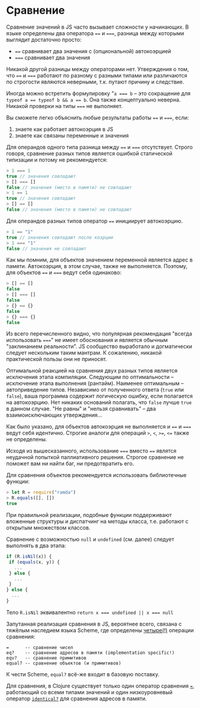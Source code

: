# Сравнение

Сравнение значений в JS часто вызывает сложности у начинающих.
В языке определены два оператора `==` и `===`, разница между которыми
выглядит достаточно просто:

* `==` сравнивает два значения c (опциональной) автокоэрцией
* `===` сравнивает два значения

Никакой другой разницы между операторами нет. Утверждения о том,
что `==` и `===` работают по разному с разными типами или различаются
по строгости являются неверными, т.к. путают причину и следствие.

Иногда можно встретить формулировку "`a === b` – это сокращение для `typeof a == typeof b && a == b`.
Она также концептуально неверна. Никакой проверки на типы `===` не выполняет.

Вы сможете легко объяснить любые результаты работы `==` и `===`, если:

1. знаете как работает автокоэрция в JS
2. знаете как связаны переменные и значения

Для операндов одного типа разница между `==` и `===` отсутствует.
Строго говоря, сравнение разных типов является ошибкой статической типизации
и потому не рекомендуется:

```js
> 1 === 1
true // значения совпадают
> [] === []
false // значения (место в памяти) не совпадают
> 1 == 1
true // значения совпадают
> [] == []
false // значения (место в памяти) не совпадают
```

Для операндов разных типов оператор `==` инициирует автокоэрцию.

```js
> 1 == "1"
true // значения совпадают после коэрции
> 1 === "1"
false // значения не совпадают
```

Как мы помним, для объектов значением переменной является адрес в памяти.
Автокоэрция, в этом случае, также не выполняется. Поэтому, для объектов
`==` и `===` ведут себя одинаково:

```js
> [] == []
false
> [] === []
false
> {} == {}
false
> {} === {}
false
```

Из всего перечисленного видно, что популярная рекомендация "всегда использовать `===`"
не имеет обоснования и является обычным "заклинанием реальности". JS сообщество
выработало и догматически следует нескольким таким мантрам. К сожалению,
никакой практической пользы они не приносят.

Оптимальной реакцией на сравнения двух разных типов является исключения этапа компиляции.
Следующим по оптимальности – исключение этапа выполнения (рантайм).
Наименее оптимальным – автоприведение типов. Независимо от полученного ответа (`true` или `false`),
ваша программа содержит логическую ошибку, если полагается на автокоэрцию. Нет никаких оснований
полагать, что `false` лучше `true` в данном случае. "Не равны" и "нельзя сравнивать" – два взаимоисключающих
утверждения...

Как было указано, для объектов автокоэрция не выполняется и `==` и `===` ведут себя идентично.
Строгие аналоги для операций `>`, `<`, `>=`, `<=` также не определены.

Исходя из вышесказанного, использование `===` вместо `==` являтся неудачной попыткой паллиативного решения.
Строгое сравнение не поможет вам ни найти баг, ни предотвратить его.

Для сравнения объектов рекомендуется использовать библиотечные функции:

```js
> let R = require("ramda")
> R.equals([], [])
true
```


При правильной реализации, подобные функции поддерживают вложенные структуры и диспатчинг
на методы класса, т.е. работают с открытым множеством классов.

Сравнение с возможностью `null` и `undefined` (см. далее) следует выполнять в два этапа:

```js
if (R.isNil(x)) {
 if (equals(x, y)) {
   ...
 } else {
   ...
 }
} else {
  ...
}
```

Тело `R.isNil` эквивалентно `return x === undefined || x === null`

Запутанная реализация сравнения в JS, вероятнее всего, связана с тяжёлым наследием
языка Scheme, где определены [четыре(!)](http://stackoverflow.com/questions/16299246/what-is-the-difference-between-eq-eqv-equal-and-in-scheme)
операции сравнения:

```
=      -- сравнение чисел
eq?    -- сравнение адресов в памяти (implementation specific!)
eqv?   -- сравнение примитивов
equal? -- сравнение объектов (и примитивов)
```

К чести Scheme, `equal?` всё-же входит в базовую поставку.

Для сравнения, в Clojure существует только один оператор сравнения
[`=`](https://clojuredocs.org/clojure.core/=), работающий со всеми типами значений
и один низкоуровневый оператор [`identical?`](https://clojuredocs.org/clojure.core/identical_q)
для сравнения адресов в памяти.
